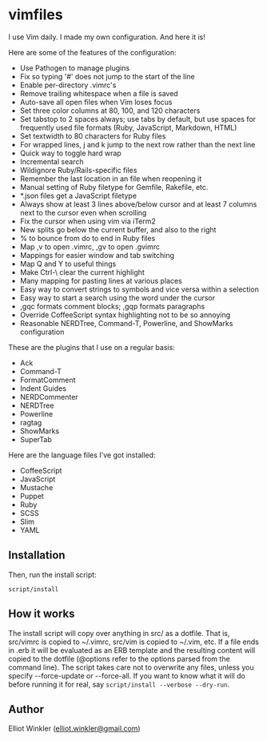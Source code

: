 
# vimfiles

I use Vim daily. I made my own configuration. And here it is!

Here are some of the features of the configuration:

* Use Pathogen to manage plugins
* Fix so typing '#' does not jump to the start of the line
* Enable per-directory .vimrc's
* Remove trailing whitespace when a file is saved
* Auto-save all open files when Vim loses focus
* Set three color columns at 80, 100, and 120 characters
* Set tabstop to 2 spaces always; use tabs by default, but use spaces for
  frequently used file formats (Ruby, JavaScript, Markdown, HTML)
* Set textwidth to 80 characters for Ruby files
* For wrapped lines, j and k jump to the next row rather than the next line
* Quick way to toggle hard wrap
* Incremental search
* Wildignore Ruby/Rails-specific files
* Remember the last location in an file when reopening it
* Manual setting of Ruby filetype for Gemfile, Rakefile, etc.
* *.json files get a JavaScript filetype
* Always show at least 3 lines above/below cursor and at least 7 columns next to
  the cursor even when scrolling
* Fix the cursor when using vim via iTerm2
* New splits go below the current buffer, and also to the right
* % to bounce from do to end in Ruby files
* Map ,v to open .vimrc, ,gv to open .gvimrc
* Mappings for easier window and tab switching
* Map Q and Y to useful things
* Make Ctrl-\ clear the current highlight
* Many mapping for pasting lines at various places
* Easy way to convert strings to symbols and vice versa within a selection
* Easy way to start a search using the word under the cursor
* ,gqc formats comment blocks; ,gqp formats paragraphs
* Override CoffeeScript syntax highlighting not to be so annoying
* Reasonable NERDTree, Command-T, Powerline, and ShowMarks configuration

These are the plugins that I use on a regular basis:

* Ack
* Command-T
* FormatComment
* Indent Guides
* NERDCommenter
* NERDTree
* Powerline
* ragtag
* ShowMarks
* SuperTab

Here are the language files I've got installed:

* CoffeeScript
* JavaScript
* Mustache
* Puppet
* Ruby
* SCSS
* Slim
* YAML

## Installation

Then, run the install script:

    script/install

## How it works

The install script will copy over anything in src/ as a dotfile. That is,
src/vimrc is copied to ~/.vimrc, src/vim is copied to ~/.vim, etc. If a
file ends in .erb it will be evaluated as an ERB template and the resulting
content will copied to the dotfile (@options refer to the options parsed from
the command line). The script takes care not to overwrite any files, unless you
specify --force-update or --force-all. If you want to know what it will do
before running it for real, say `script/install --verbose --dry-run`.

## Author

Elliot Winkler (<elliot.winkler@gmail.com>)

